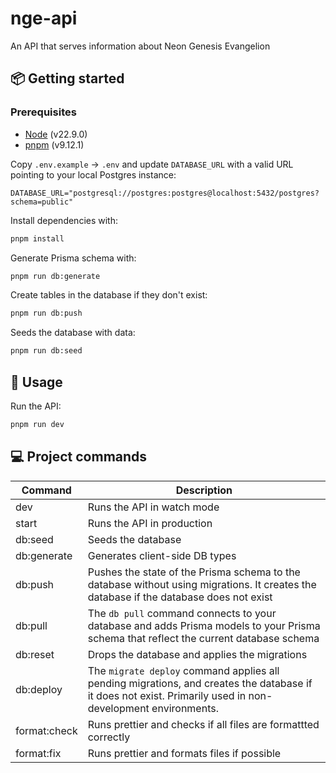 # nge-api

An API that serves information about Neon Genesis Evangelion

## 📦 Getting started

### Prerequisites

- [Node](https://nodejs.org/en/download/package-manager) (v22.9.0)
- [pnpm](https://pnpm.io/installation) (v9.12.1)

Copy `.env.example` → `.env` and update `DATABASE_URL` with a valid URL pointing to your local Postgres instance:

```
DATABASE_URL="postgresql://postgres:postgres@localhost:5432/postgres?schema=public"
```

Install dependencies with:

```bash
pnpm install
```

Generate Prisma schema with:

```bash
pnpm run db:generate
```

Create tables in the database if they don't exist:

```bash
pnpm run db:push
```

Seeds the database with data:

```bash
pnpm run db:seed
```

## 🥑 Usage

Run the API:

```zsh
pnpm run dev
```

## 💻 Project commands

| Command      | Description                                                                                                                                                 |
| ------------ | ----------------------------------------------------------------------------------------------------------------------------------------------------------- |
| dev          | Runs the API in watch mode                                                                                                                                  |
| start        | Runs the API in production                                                                                                                                  |
| db:seed      | Seeds the database                                                                                                                                          |
| db:generate  | Generates client-side DB types                                                                                                                              |
| db:push      | Pushes the state of the Prisma schema to the database without using migrations. It creates the database if the database does not exist                      |
| db:pull      | The `db pull` command connects to your database and adds Prisma models to your Prisma schema that reflect the current database schema                       |
| db:reset     | Drops the database and applies the migrations                                                                                                               |
| db:deploy    | The `migrate deploy` command applies all pending migrations, and creates the database if it does not exist. Primarily used in non-development environments. |
| format:check | Runs prettier and checks if all files are formattted correctly                                                                                              |
| format:fix   | Runs prettier and formats files if possible                                                                                                                 |
